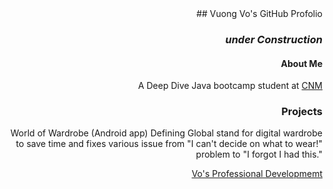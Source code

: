 <div style="text-align: right">
## Vuong Vo's GitHub Profolio

###  _under Construction_

#### About Me
A Deep Dive Java bootcamp student at [CNM](https://cnm.edu)





### Projects

World of Wardrobe (Android app)
Defining Global stand for digital wardrobe to save time and fixes various issue from "I can't decide on what to wear!" problem to "I forgot I had this."


[Vo's Professional Developmemt](pro_dev.md)
</div>
